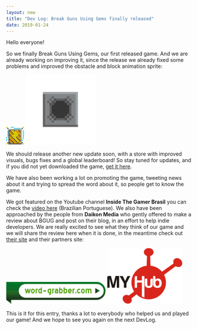 ```yaml
---
layout: new
title: "Dev Log: Break Guns Using Gems finally released"
date: 2019-01-24
---
```


Hello everyone!

So we finally Break Guns Using Gems, our first released game. And we are already working on improving it, since the release we already fixed some problems and improved the obstacle and block animation sprite:

<div class="center">
  <img class="small" src="/assets/imgs/news/20190124/obstacle.gif" />
  <img style="height: 190px; width: 190px;" src="/assets/imgs/news/20190124/block.gif" />
</div>

We should release another new update soon, with a store with improved visuals, bugs fixes and a global leaderboard! So stay tuned for updates, and if you did not yet downloaded the game, [get it here](https://play.google.com/store/apps/details?id=xyz.luan.bgug).

We have also been working a lot on promoting the game, tweeting news about it and trying to spread the word about it, so people get to know the game.

We got featured on the Youtube channel __Inside The Gamer Brasil__ you can check the [video here](https://www.youtube.com/watch?v=qYssymLURBo) (Brazilian Portuguese).
We also have been approached by the people from __Daikon Media__ who gently offered to make a review about BGUG and post on their blog, in an effort to help indie developers. We are really excited to see what they think of our game and we will share the review here when it is done, in the meantime check out [their site](https://daikonmedia.com/) and their partners site:

<div class="center">
  <a target="_blank" href="https://www.word-grabber.com/"><img class="medium" src="/assets/imgs/news/20190124/WordGrabberLogo.png" /></a>
  <a target="_blank" href="https://www.myhubintranet.com/"><img class="medium" src="/assets/imgs/news/20190124/MyHubIntranetLogo.png" /></a>
</div>

This is it for this entry, thanks a lot to everybody who helped us and played our game! And we hope to see you again on the next DevLog.
